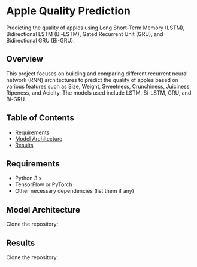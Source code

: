 # Apple Quality Prediction

Predicting the quality of apples using Long Short-Term Memory (LSTM), Bidirectional LSTM (Bi-LSTM), Gated Recurrent Unit (GRU), and Bidirectional GRU (Bi-GRU).

## Overview

This project focuses on building and comparing different recurrent neural network (RNN) architectures to predict the quality of apples based on various features such as Size, Weight, Sweetness, Crunchiness, Juiciness, Ripeness, and Acidity. The models used include LSTM, Bi-LSTM, GRU, and Bi-GRU.

## Table of Contents

- [Requirements](#requirements)
- [Model Architecture](#model-architecture)
- [Results](#results)

## Requirements

- Python 3.x
- TensorFlow or PyTorch
- Other necessary dependencies (list them if any)

## Model Architecture

Clone the repository:

## Results

Clone the repository:




